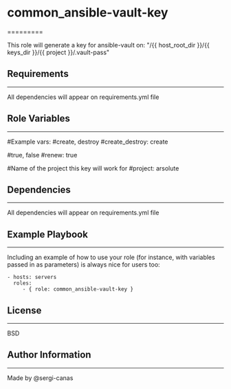 # common_ansible-vault-key

=========

This role will generate a key for ansible-vault on:
"/{{ host_root_dir }}/{{ keys_dir }}/{{ project }}/.vault-pass"

## Requirements
------------

All dependencies will appear on requirements.yml file

## Role Variables
--------------
#Example vars:
#create, destroy
#create_destroy: create

#true, false
#renew: true


#Name of the project this key will work for
#project: arsolute

## Dependencies
------------

All dependencies will appear on requirements.yml file

## Example Playbook
----------------

Including an example of how to use your role (for instance, with variables passed in as parameters) is always nice for users too:

    - hosts: servers
      roles:
         - { role: common_ansible-vault-key }

## License
-------

BSD

## Author Information
------------------
Made by @sergi-canas

